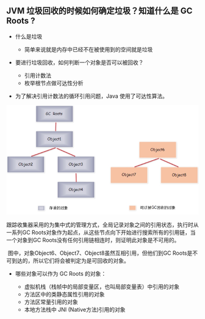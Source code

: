 ## JVM 垃圾回收的时候如何确定垃圾？知道什么是 GC Roots ?

- 什么是垃圾

	- 简单来说就是内存中已经不在被使用到的空间就是垃圾

- 要进行垃圾回收，如何判断一个对象是否可以被回收？

	- 引用计数法
	- 枚举根节点做可达性分析

- 为了解决引用计数法的循环引用问题，Java 使用了可达性算法。

![img](assets/1350633405_4538.jpg)

​	跟踪收集器采用的为集中式的管理方式，全局记录对象之间的引用状态，执行时从一系列GC  Roots对象作为起点，从这些节点向下开始进行搜索所有的引用链，当一个对象到GC  Roots没有任何引用链相连时，则证明此对象是不可用的。

​	图中，对象Object6、Object7、Object8虽然互相引用，但他们到GC Roots是不可到达的，所以它们将会被判定为是可回收的对象。

- 哪些对象可以作为 GC Roots 的对象：

	- 虚拟机栈（栈帧中的局部变量区，也叫局部变量表）中引用的对象
	- 方法区中的类静态属性引用的对象
	- 方法区常量引用的对象
	- 本地方法栈中 JNI (Native方法)引用的对象
